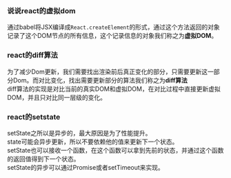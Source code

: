### 说说react的虚拟dom
通过babel将JSX编译成`React.createElement`的形式，通过这个方法返回的对象记录了这个DOM节点的所有信息，这个记录信息的对象我们称之为**虚拟DOM**。

### react的diff算法
为了减少Dom更新，我们需要找出渲染前后真正变化的部分，只需要更新这一部分Dom。而对比变化，找出需要更新部分的算法我们称之为**diff算法**   
diff算法的实现是对比当前的真实DOM和虚拟DOM，在对比过程中直接更新虚拟DOM，并且只对比同一层级的变化。   

### react的setstate
setState之所以是异步的，最大原因是为了性能提升。  
state可能会异步更新，所以不要依赖他的值来更新下一个状态。  
setState也可以接收一个函数，在这个函数可以拿到先前的状态，并通过这个函数的返回值得到下一个状态。   
setState的异步可以通过Promise或者setTimeout来实现。   


